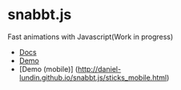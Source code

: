 snabbt.js
=========
Fast animations with Javascript(Work in progress)

- [Docs](http://daniel-lundin.github.io/snabbt.js/)
- [Demo](http://daniel-lundin.github.io/snabbt.js/sticks.html)
- [Demo (mobile)] (http://daniel-lundin.github.io/snabbt.js/sticks_mobile.html)
